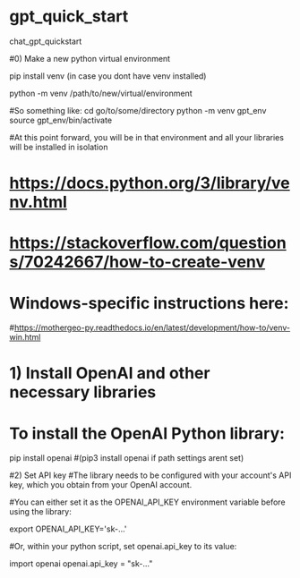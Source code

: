# gpt_quick_start

chat_gpt_quickstart

#0) Make a new python virtual environment

pip install venv (in case you dont have venv installed)

python -m venv /path/to/new/virtual/environment

#So something like:
cd go/to/some/directory
python -m venv gpt_env
source gpt_env/bin/activate

#At this point forward, you will be in that environment and all your libraries will be installed in isolation

# https://docs.python.org/3/library/venv.html

# https://stackoverflow.com/questions/70242667/how-to-create-venv

# Windows-specific instructions here:
#https://mothergeo-py.readthedocs.io/en/latest/development/how-to/venv-win.html



# 1) Install OpenAI and other necessary libraries

# To install the OpenAI Python library:

pip install openai
#(pip3 install openai if path settings arent set)


#2) Set API key
#The library needs to be configured with your account's API key, which you obtain from your OpenAI account.

#You can either set it as the OPENAI_API_KEY environment variable before using the library:

export OPENAI_API_KEY='sk-...'

#Or, within your python script, set openai.api_key to its value:

import openai
openai.api_key = "sk-..."

